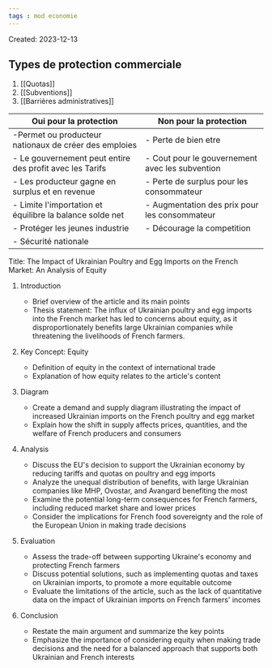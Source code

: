 ```yaml
---
tags : mod economie
---
```

Created: 2023-12-13


## Types de protection commerciale
1. [[Quotas]] 
2. [[Subventions]] 
3. [[Barrières administratives]] 

| **Oui pour la protection** | **Non pour la protection** |
| ---- | ---- |
| -Permet ou producteur nationaux de créer des emploies  | - Perte de bien etre |
| - Le gouvernement peut entire des profit avec les Tarifs | - Cout pour le gouvernement avec les subvention |
| - Les producteur gagne en surplus et en revenue |  - Perte de surplus pour les consommateur |
| - Limite l'importation et équilibre la balance solde net | - Augmentation des prix pour les consommateur |
| - Protéger les jeunes industrie | - Décourage la competition  |
| - Sécurité nationale |  |

Title: The Impact of Ukrainian Poultry and Egg Imports on the French Market: An Analysis of Equity

1. Introduction
    
    - Brief overview of the article and its main points
    - Thesis statement: The influx of Ukrainian poultry and egg imports into the French market has led to concerns about equity, as it disproportionately benefits large Ukrainian companies while threatening the livelihoods of French farmers.
    
2. Key Concept: Equity
    
    - Definition of equity in the context of international trade
    - Explanation of how equity relates to the article's content
    
3. Diagram
    
    - Create a demand and supply diagram illustrating the impact of increased Ukrainian imports on the French poultry and egg market
    - Explain how the shift in supply affects prices, quantities, and the welfare of French producers and consumers
    
4. Analysis
    
    - Discuss the EU's decision to support the Ukrainian economy by reducing tariffs and quotas on poultry and egg imports
    - Analyze the unequal distribution of benefits, with large Ukrainian companies like MHP, Ovostar, and Avangard benefiting the most
    - Examine the potential long-term consequences for French farmers, including reduced market share and lower prices
    - Consider the implications for French food sovereignty and the role of the European Union in making trade decisions
    
5. Evaluation
    
    - Assess the trade-off between supporting Ukraine's economy and protecting French farmers
    - Discuss potential solutions, such as implementing quotas and taxes on Ukrainian imports, to promote a more equitable outcome
    - Evaluate the limitations of the article, such as the lack of quantitative data on the impact of Ukrainian imports on French farmers' incomes
    
6. Conclusion
    
    - Restate the main argument and summarize the key points
    - Emphasize the importance of considering equity when making trade decisions and the need for a balanced approach that supports both Ukrainian and French interests